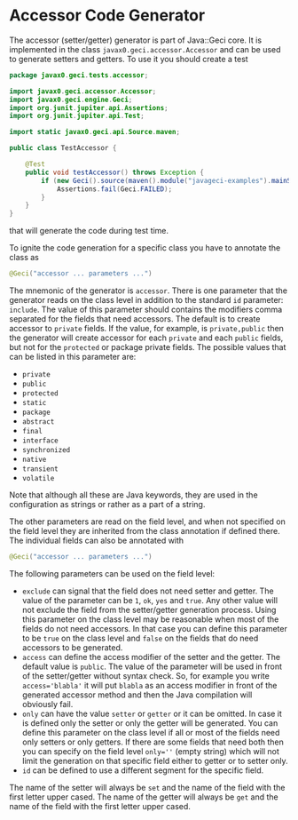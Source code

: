 # Accessor Code Generator

The accessor (setter/getter) generator is part of Java::Geci core. It is implemented in the class
`javax0.geci.accessor.Accessor` and can be used to generate setters and getters. To use it you
should create a test

<!-- USE SNIPPET */TestAccessor -->
```java
package javax0.geci.tests.accessor;

import javax0.geci.accessor.Accessor;
import javax0.geci.engine.Geci;
import org.junit.jupiter.api.Assertions;
import org.junit.jupiter.api.Test;

import static javax0.geci.api.Source.maven;

public class TestAccessor {

    @Test
    public void testAccessor() throws Exception {
        if (new Geci().source(maven().module("javageci-examples").mainSource()).register(new Accessor()).generate()) {
            Assertions.fail(Geci.FAILED);
        }
    }
}
```

that will generate the code during test time.

To ignite the code generation for a specific class you have to annotate the class as

```java
@Geci("accessor ... parameters ...")
```

The mnemonic of the generator is `accessor`. There is one parameter that the generator reads on the class level
in addition to the standard `id` parameter:
`include`. The value of this parameter should contains the modifiers comma separated for the fields that need
accessors. The default is to create accessor to `private` fields. If the value, for example, is `private,public`
then the generator will create accessor for each `private` and each `public` fields, but not for the `protected`
or package private fields. The possible values that can be listed in this parameter are:

* `private`      
* `public`       
* `protected`    
* `static`       
* `package`     
* `abstract`     
* `final`        
* `interface`    
* `synchronized` 
* `native`       
* `transient`    
* `volatile`

Note that although all these are Java keywords, they are used in the configuration as
strings or rather as a part of a string.

The other parameters are read on the field level, and when not specified on the field level they are inherited from
the class annotation if defined there. The individual fields can also be annotated with

```java
@Geci("accessor ... parameters ...")
```

The following parameters can be used on the field level:

* `exclude` can signal that the field does not need setter and getter. The value of the parameter can be `1`, `ok`, `yes`
  and `true`. Any other value will not exclude the field from the setter/getter generation process. Using this parameter
  on the class level may be reasonable when most of the fields do not need accessors. In that case you can define this
  parameter to be `true` on the class level and `false` on the fields that do need accessors to be generated. 
* `access` can define the access modifier of the setter and the getter. The default value is `public`. The value of the
  parameter will be used in front of the setter/getter without syntax check. So, for example you write `access='blabla'`
  it will put `blabla` as an access modifier in front of the generated accessor method and then the Java compilation
  will obviously fail.
* `only` can have the value `setter` or `getter` or it can be omitted. In case it is defined only the setter or 
  only the getter will
  be generated. You can define this parameter on the class level if all or most of the fields need only setters or
  only getters. If there are some fields that need both then you can specify on the field level `only=''`
  (empty string) which will
  not limit the generation on that specific field either to getter or to setter only.
* `id` can be defined to use a different segment for the specific field.

The name of the setter will always be `set` and the name of the field with the first letter upper cased. The name of
the getter will always be `get` and the name of the field with the first letter upper cased.

